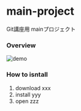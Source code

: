 # main-project
Git講座用 mainプロジェクト

### Overview
![demo](iamges/tst.gif)


###  How to isntall

1. download xxx
2. install yyy
3. open zzz